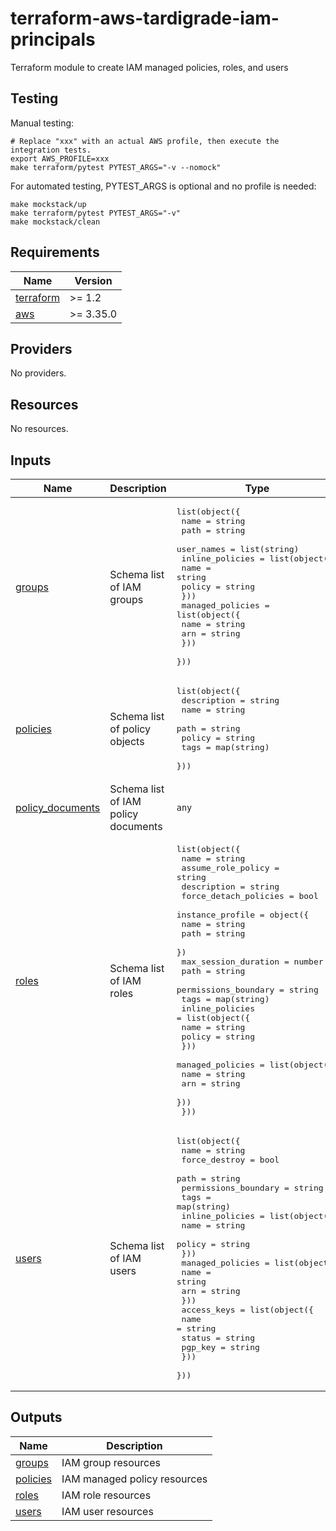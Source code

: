 # terraform-aws-tardigrade-iam-principals

Terraform module to create IAM managed policies, roles, and users

## Testing

Manual testing:

```
# Replace "xxx" with an actual AWS profile, then execute the integration tests.
export AWS_PROFILE=xxx 
make terraform/pytest PYTEST_ARGS="-v --nomock"
```

For automated testing, PYTEST_ARGS is optional and no profile is needed:

```
make mockstack/up
make terraform/pytest PYTEST_ARGS="-v"
make mockstack/clean
```

<!-- BEGIN TFDOCS -->
## Requirements

| Name | Version |
|------|---------|
| <a name="requirement_terraform"></a> [terraform](#requirement\_terraform) | >= 1.2 |
| <a name="requirement_aws"></a> [aws](#requirement\_aws) | >= 3.35.0 |

## Providers

No providers.

## Resources

No resources.

## Inputs

| Name | Description | Type | Default | Required |
|------|-------------|------|---------|:--------:|
| <a name="input_groups"></a> [groups](#input\_groups) | Schema list of IAM groups | <pre>list(object({<br>    name       = string<br>    path       = string<br>    user_names = list(string)<br>    inline_policies = list(object({<br>      name   = string<br>      policy = string<br>    }))<br>    managed_policies = list(object({<br>      name = string<br>      arn  = string<br>    }))<br>  }))</pre> | `[]` | no |
| <a name="input_policies"></a> [policies](#input\_policies) | Schema list of policy objects | <pre>list(object({<br>    description = string<br>    name        = string<br>    path        = string<br>    policy      = string<br>    tags        = map(string)<br>  }))</pre> | `[]` | no |
| <a name="input_policy_documents"></a> [policy\_documents](#input\_policy\_documents) | Schema list of IAM policy documents | `any` | `[]` | no |
| <a name="input_roles"></a> [roles](#input\_roles) | Schema list of IAM roles | <pre>list(object({<br>    name                  = string<br>    assume_role_policy    = string<br>    description           = string<br>    force_detach_policies = bool<br>    instance_profile = object({<br>      name = string<br>      path = string<br>    })<br>    max_session_duration = number<br>    path                 = string<br>    permissions_boundary = string<br>    tags                 = map(string)<br>    inline_policies = list(object({<br>      name   = string<br>      policy = string<br>    }))<br>    managed_policies = list(object({<br>      name = string<br>      arn  = string<br>    }))<br>  }))</pre> | `[]` | no |
| <a name="input_users"></a> [users](#input\_users) | Schema list of IAM users | <pre>list(object({<br>    name                 = string<br>    force_destroy        = bool<br>    path                 = string<br>    permissions_boundary = string<br>    tags                 = map(string)<br>    inline_policies = list(object({<br>      name   = string<br>      policy = string<br>    }))<br>    managed_policies = list(object({<br>      name = string<br>      arn  = string<br>    }))<br>    access_keys = list(object({<br>      name    = string<br>      status  = string<br>      pgp_key = string<br>    }))<br>  }))</pre> | `[]` | no |

## Outputs

| Name | Description |
|------|-------------|
| <a name="output_groups"></a> [groups](#output\_groups) | IAM group resources |
| <a name="output_policies"></a> [policies](#output\_policies) | IAM managed policy resources |
| <a name="output_roles"></a> [roles](#output\_roles) | IAM role resources |
| <a name="output_users"></a> [users](#output\_users) | IAM user resources |

<!-- END TFDOCS -->
